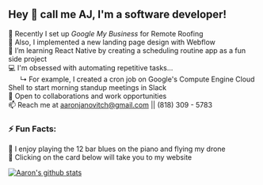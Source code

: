 ## Hey 👋  call me AJ, I'm a software developer!

🔭 Recently I set up _Google My Business_ for Remote Roofing  
🧰 Also, I implemented a new landing page design with Webflow  
🌱 I’m learning React Native by creating a scheduling routine app as a fun side project  
💻 I'm obsessed with automating repetitive tasks...  
&nbsp;&nbsp;&nbsp;&nbsp;&nbsp;&nbsp;↳ For example, I created a cron job on Google's Compute Engine Cloud Shell to start morning standup meetings in Slack  
💬 Open to collaborations and work opportunities  
📫 Reach me at aaronjanovitch@gmail.com || (818) 309 - 5783  

### ⚡ Fun Facts:
🎵 I enjoy playing the 12 bar blues on the piano and flying my drone  
🥅 Clicking on the card below will take you to my website  

[![Aaron's github stats](https://github-readme-stats.vercel.app/api?username=aaronjan98&count_private=true&show_icons=true&theme=midnight-purple&text_color=00AEFF&icon_color=268bd2&title_color=b362ff&hide_border=true&hide=stars&custom_title=My+GitHub+Stats+:%29)](https://aaronjanovitch.com)

